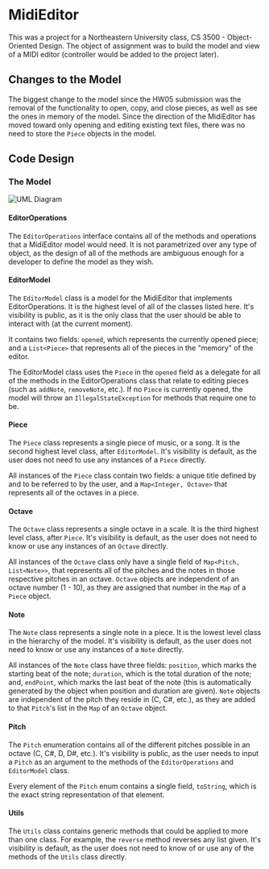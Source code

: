 # MidiEditor

This was a project for a Northeastern University class, CS 3500 - Object-Oriented Design. The object of assignment was to build the model and view of a MIDI editor (controller would be added to the project later).

## Changes to the Model
The biggest change to the model since the HW05 submission was the removal of the functionality to open, copy, and close pieces, as well as see the ones in memory of the model. Since the direction of the MidiEditor has moved toward only opening and editing existing text files, there was no need to store the `Piece` objects in the model.

## Code Design

### The Model

![UML Diagram](http://i.imgur.com/U59aou4.png "UML Diagram")

#### EditorOperations
The `EditorOperations` interface contains all of the methods and operations that a MidiEditor model would need. It is not parametrized over any type of object, as the design of all of the methods are ambiguous enough for a developer to define the model as they wish.


#### EditorModel
The `EditorModel` class is a model for the MidiEditor that implements EditorOperations. It is the highest level of all of the classes listed here. It's visibility is public, as it is the only class that the user should be able to interact with (at the current moment).

It contains two fields: `opened`, which represents the currently opened piece; and a `List<Piece>` that represents all of the pieces in the "memory" of the editor.

The EditorModel class uses the `Piece` in the `opened` field as a delegate for all of the methods in the EditorOperations class that relate to editing pieces (such as `addNote`, `removeNote`, etc.). If no `Piece` is currently opened, the model will throw an `IllegalStateException` for methods that require one to be.


#### Piece
The `Piece` class represents a single piece of music, or a song. It is the second highest level class, after `EditorModel`. It's visibility is default, as the user does not need to use any instances of a `Piece` directly.

All instances of the `Piece` class contain two fields: a unique title defined by and to be referred to by the user, and a `Map<Integer, Octave>` that represents all of the octaves in a piece.


#### Octave
The `Octave` class represents a single octave in a scale. It is the third highest level class, after `Piece`. It's visibility is default, as the user does not need to know or use any instances of an `Octave` directly.

All instances of the `Octave` class only have a single field of `Map<Pitch, List<Note>>`, that represents all of the pitches and the notes in those respective pitches in an octave. `Octave` objects are independent of an octave number (1 - 10), as they are assigned that number in the `Map` of a `Piece` object.


#### Note
The `Note` class represents a single note in a piece. It is the lowest level class in the hierarchy of the model. It's visibility is default, as the user does not need to know or use any instances of a `Note` directly.

All instances of the `Note` class have three fields: `position`, which marks the starting beat of the note; `duration`, which is the total duration of the note; and, `endPoint`, which marks the last beat of the note (this is automatically generated by the object when position and duration are given). `Note` objects are independent of the pitch they reside in (C, C#, etc.), as they are added to that `Pitch`'s list in the `Map` of an `Octave` object.


#### Pitch
The `Pitch` enumeration contains all of the different pitches possible in an octave (C, C#, D, D#, etc.). It's visibility is public, as the user needs to input a `Pitch` as an argument to the methods of the `EditorOperations` and `EditorModel` class.

Every element of the `Pitch` enum contains a single field, `toString`, which is the exact string representation of that element.


#### Utils
The `Utils` class contains generic methods that could be applied to more than one class. For example, the `reverse` method reverses any list given. It's visibility is default, as the user does not need to know of or use any of the methods of the `Utils` class directly.
